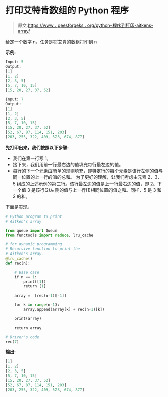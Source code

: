 # 打印艾特肯数组的 Python 程序

> 原文:[https://www . geesforgeks . org/python-程序到打印-aitkens-array/](https://www.geeksforgeeks.org/python-program-to-print-aitkens-array/)

给定一个数字 n，任务是将艾肯的数组打印到 n

**示例:**

```py
Input: 5
Output:
[1]
[1, 2]
[2, 3, 5]
[5, 7, 10, 15]
[15, 20, 27, 37, 52]

Input: 7
Output:
[1]
[1, 2]
[2, 3, 5]
[5, 7, 10, 15]
[15, 20, 27, 37, 52]
[52, 67, 87, 114, 151, 203]
[203, 255, 322, 409, 523, 674, 877]

```

**先打印出来，我们按照以下步骤:**

*   我们在第一行写 1。
*   接下来，我们用前一行最右边的值填充每行最左边的值。
*   每行的下一个元素由简单的规则填充，即特定行的每个元素是该行左侧的值与同一位置的上一行的值的总和。
    为了更好的理解，让我们考虑由元素 2、3、5 组成的上述示例的第三行。该行最左边的值是上一行最右边的值，即 2。下一个值 3 是该行(2)左侧的值与上一行(1)相同位置的值之和。同样，5 是 3 和 2 的和。

下面是实现。

```py
# Python program to print
# Aitken's array

from queue import Queue
from functools import reduce, lru_cache

# for dynamic programming
# Recursive function to print the 
# Aitken's array.
@lru_cache()
def rec(n):

    # Base case
    if n == 1:
        print([1])
        return [1]

    array =  [rec(n-1)[-1]]

    for k in range(n-1):
        array.append(array[k] + rec(n-1)[k])

    print(array)

    return array

# Driver's code 
rec(7)
```

**输出:**

```py
[1]
[1, 2]
[2, 3, 5]
[5, 7, 10, 15]
[15, 20, 27, 37, 52]
[52, 67, 87, 114, 151, 203]
[203, 255, 322, 409, 523, 674, 877]

```